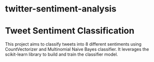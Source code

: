 # twitter-sentiment-analysis

# Tweet Sentiment Classification

This project aims to classify tweets into 8 different sentiments using CountVectorizer and Multinomial Naive Bayes classifier. It leverages the scikit-learn library to build and train the classifier model.


